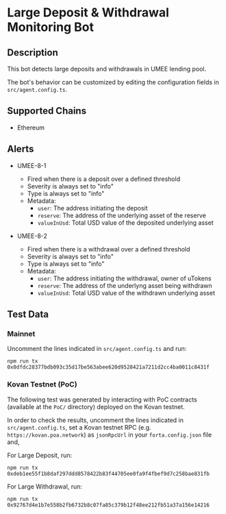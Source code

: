 # Large Deposit & Withdrawal Monitoring Bot

## Description

This bot detects large deposits and withdrawals in UMEE lending pool.

The bot's behavior can be customized by editing the configuration fields in `src/agent.config.ts`.

## Supported Chains

- Ethereum

## Alerts

- UMEE-8-1

  - Fired when there is a deposit over a defined threshold
  - Severity is always set to "info"
  - Type is always set to "info"
  - Metadata:
    - `user`: The address initiating the deposit
    - `reserve`: The address of the underlying asset of the reserve
    - `valueInUsd`: Total USD value of the deposited underlying asset

- UMEE-8-2
  - Fired when there is a withdrawal over a defined threshold
  - Severity is always set to "info"
  - Type is always set to "info"
  - Metadata:
    - `user`: The address initiating the withdrawal, owner of uTokens
    - `reserve`: The address of the underlyng asset being withdrawn
    - `valueInUsd`: Total USD value of the withdrawn underlying asset

## Test Data

### Mainnet

Uncomment the lines indicated in `src/agent.config.ts` and run:

```
npm run tx 0x0dfdc28377bdb093c35d17be563abee620d9528421a7211d2cc4ba0011c8431f
```

### Kovan Testnet (PoC)

The following test was generated by interacting with PoC contracts (available at the `PoC/` directory) deployed on the Kovan testnet.

In order to check the results, uncomment the lines indicated in `src/agent.config.ts`, set a Kovan testnet RPC (e.g. `https://kovan.poa.network`) as `jsonRpcUrl` in your `forta.config.json` file and,

For Large Deposit, run:

```
npm run tx 0xdeb1ee55f1b8daf297ddd8578422b83f44705ee0fa9f4fbef9d7c258bae831fb
```

For Large Withdrawal, run:

```
npm run tx 0x92767d4e1b7e558b2fb6732b8c07fa85c379b12f48ee212fb51a37a156e14216
```
